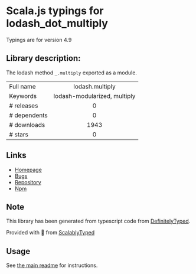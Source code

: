 
# Scala.js typings for lodash_dot_multiply

Typings are for version 4.9

## Library description:
The lodash method `_.multiply` exported as a module.

|                    |                 |
| ------------------ | :-------------: |
| Full name          | lodash.multiply |
| Keywords           | lodash-modularized, multiply |
| # releases         | 0 |
| # dependents       | 0 |
| # downloads        | 1943 |
| # stars            | 0 |

## Links
- [Homepage](https://lodash.com/)
- [Bugs](https://github.com/lodash/lodash/issues)
- [Repository](https://github.com/lodash/lodash)
- [Npm](https://www.npmjs.com/package/lodash.multiply)
    


## Note
This library has been generated from typescript code from [DefinitelyTyped](https://definitelytyped.org).

Provided with :purple_heart: from [ScalablyTyped](https://github.com/oyvindberg/ScalablyTyped)

## Usage
See [the main readme](../../readme.md) for instructions.


